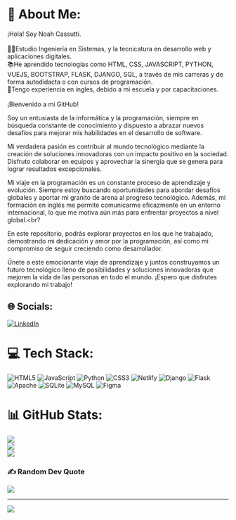 # 💫 About Me:
¡Hola! Soy Noah Cassutti.<br><br>👨‍🏫Estudio Ingeniería  en Sistemas, y la tecnicatura en desarrollo web  y aplicaciones digitales. <br> 📚He aprendido tecnologías como HTML, CSS, JAVASCRIPT, PYTHON, VUEJS, BOOTSTRAP, FLASK, DJANGO, SQL, a través de mis carreras y de forma autodidacta o con cursos de programación.<br>📌Tengo experiencia en ingles, debido a mi escuela y por capacitaciones.<br><br>¡Bienvenido a mi GitHub!<br>

Soy un entusiasta de la informática y la programación, siempre en búsqueda constante de conocimiento y dispuesto a abrazar nuevos desafíos para mejorar mis habilidades en el desarrollo de software.<br>

Mi verdadera pasión es contribuir al mundo tecnológico mediante la creación de soluciones innovadoras con un impacto positivo en la sociedad. Disfruto colaborar en equipos y aprovechar la sinergia que se genera para lograr resultados excepcionales.<br>

Mi viaje en la programación es un constante proceso de aprendizaje y evolución. Siempre estoy buscando oportunidades para abordar desafíos globales y aportar mi granito de arena al progreso tecnológico. Además, mi formación en inglés me permite comunicarme eficazmente en un entorno internacional, lo que me motiva aún más para enfrentar proyectos a nivel global.<br?

En este repositorio, podrás explorar proyectos en los que he trabajado, demostrando mi dedicación y amor por la programación, así como mi compromiso de seguir creciendo como desarrollador.<br>

Únete a este emocionante viaje de aprendizaje y juntos construyamos un futuro tecnológico lleno de posibilidades y soluciones innovadoras que mejoren la vida de las personas en todo el mundo. ¡Espero que disfrutes explorando mi trabajo!<br>


## 🌐 Socials:
[![LinkedIn](https://img.shields.io/badge/LinkedIn-%230077B5.svg?logo=linkedin&logoColor=white)](https://linkedin.com/in/https://www.linkedin.com/in/noah-a-cassutti-99160b1b5) 

# 💻 Tech Stack:
![HTML5](https://img.shields.io/badge/html5-%23E34F26.svg?style=for-the-badge&logo=html5&logoColor=white) ![JavaScript](https://img.shields.io/badge/javascript-%23323330.svg?style=for-the-badge&logo=javascript&logoColor=%23F7DF1E) ![Python](https://img.shields.io/badge/python-3670A0?style=for-the-badge&logo=python&logoColor=ffdd54) ![CSS3](https://img.shields.io/badge/css3-%231572B6.svg?style=for-the-badge&logo=css3&logoColor=white) ![Netlify](https://img.shields.io/badge/netlify-%23000000.svg?style=for-the-badge&logo=netlify&logoColor=#00C7B7) ![Django](https://img.shields.io/badge/django-%23092E20.svg?style=for-the-badge&logo=django&logoColor=white) ![Flask](https://img.shields.io/badge/flask-%23000.svg?style=for-the-badge&logo=flask&logoColor=white) ![Apache](https://img.shields.io/badge/apache-%23D42029.svg?style=for-the-badge&logo=apache&logoColor=white) ![SQLite](https://img.shields.io/badge/sqlite-%2307405e.svg?style=for-the-badge&logo=sqlite&logoColor=white) ![MySQL](https://img.shields.io/badge/mysql-%2300f.svg?style=for-the-badge&logo=mysql&logoColor=white) 	![Figma](https://img.shields.io/badge/figma-%23F24E1E.svg?style=for-the-badge&logo=figma&logoColor=white)
# 📊 GitHub Stats:
![](https://github-readme-stats.vercel.app/api?username=noahcassutti&theme=vue&hide_border=false&include_all_commits=false&count_private=false)<br/>
![](https://github-readme-streak-stats.herokuapp.com/?user=noahcassutti&theme=vue&hide_border=false)<br/>
![](https://github-readme-stats.vercel.app/api/top-langs/?username=noahcassutti&theme=vue&hide_border=false&include_all_commits=false&count_private=false&layout=compact)

### ✍️ Random Dev Quote
![](https://quotes-github-readme.vercel.app/api?type=horizontal&theme=tokyonight)

---
[![](https://visitcount.itsvg.in/api?id=noahcassutti&icon=0&color=0)](https://visitcount.itsvg.in)

<!-- Proudly created with GPRM ( https://gprm.itsvg.in ) -->
